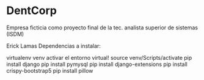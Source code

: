 # DentCorp
Empresa ficticia como proyecto final de la tec. analista superior de sistemas (ISDM)

Erick Lamas
Dependencias a instalar:

virtualenv venv
activar el entorno virtual! source venv/Scripts/activate
pip install django
pip install pymysql
pip install django-extensions
pip install crispy-bootstrap5
pip install pillow